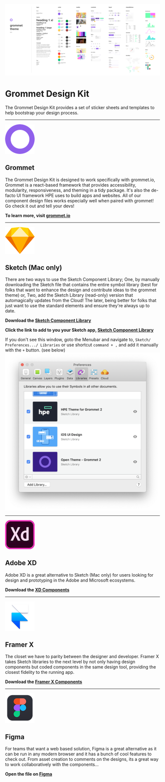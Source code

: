 ![alt text](https://github.com/grommet/design-kit/blob/master/Previews/grommet-2-open-theme.png "Components")

# Grommet Design Kit

The Grommet Design Kit provides a set of sticker sheets and templates to help bootstrap your design process.

---

![alt text](https://github.com/hpe-design/components/blob/master/Previews/grommet.png "Grommet")

## Grommet

The Grommet Design Kit is designed to work specifically with grommet.io, Grommet is a react-based framework that provides accessibility, modularity, responsiveness, and theming in a tidy package. It's also the de-facto UI framework HPE uses to build apps and websites. All of our component design files works especially well when paired with grommet! Go check it out and tell your devs!

**To learn more, visit [grommet.io](https://grommet.io)**

---

![alt text](https://github.com/hpe-design/components/blob/master/Previews/sketch.png "Sketch")  

## Sketch (Mac only)

There are two ways to use the Sketch Component Library; One, by manually downloading the Sketch file that contains the entire symbol library (best for folks that want to enhance the design and contribute ideas to the grommet theme) or, Two, add the Sketch Library (read-only) version that automagically updates from the Cloud! The later, being better for folks that just want to use the standard elements and ensure they're always up to date.

**Download the [Sketch Component Library](https://github.com/grommet/design-kit/blob/master/grommet-2-open-theme.sketch)**

**Click the link to add to you your Sketch app, [Sketch Component Library](https://sketch.cloud/s/1xY34)**

If you don't see this window, goto the Menubar and navigate to, `Sketch/ Preferences.../ Libraries` or use shortcut `command + ,` and add it manually with the `+` button. (see below)
![alt text](https://github.com/grommet/design-kit/blob/master/Previews/sketch-lib.png "Components")

---

![alt text](https://github.com/hpe-design/components/blob/master/Previews/xd.jpeg "Adobe XD")  

## Adobe XD

Adobe XD is a great alternative to Sketch (Mac only) for users looking for design and prototyping in the Adobe and Microsoft ecosystems.

**Download the [XD Components](https://github.com/grommet/design-kit/blob/master/grommet-2-open-theme.xd)**

---

![alt text](https://github.com/hpe-design/components/blob/master/Previews/framer.png "Framer")

## Framer X
The closet we have to parity between the designer and developer. Framer X takes Sketch libraries to the next level by not only having design components but coded components in the same design tool, providing the closest fidelity to the running app.

**Download the [Framer X Components](https://github.com/grommet/design-kit/blob/master/grommet-2-open-theme.framerx)**

---

![alt text](https://github.com/hpe-design/components/blob/master/Previews/figma.png "Figma")  

## Figma

For teams that want a web based solution, Figma is a great alternative as it can be run in any modern browser and it has a bunch of cool features to check out. From asset creation to comments on the designs, its a great way to work collaboratively with the components...

**Open the file on [Figma](https://www.figma.com/file/aO892qfy1TK0Uv6FGkuObW7z/grommet-2-open-theme)**
